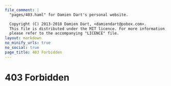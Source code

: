 ```yaml
---
file_comment: |
  "pages/403.haml" for Damien Dart's personal website.

  Copyright (C) 2013-2018 Damien Dart, <damiendart@pobox.com>.
  This file is distributed under the MIT licence. For more information,
  please refer to the accompanying "LICENCE" file.
layout: markdown
no_minify_urls: true
no_social: true
page_title: 403 Forbidden
---
```



403 Forbidden
=============
